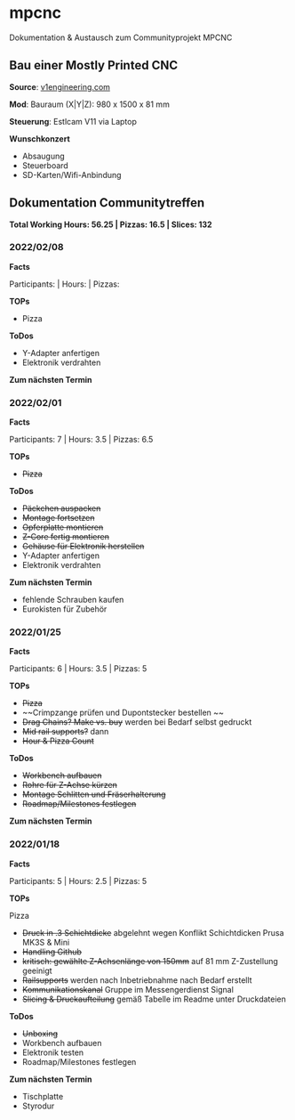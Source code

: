 # mpcnc
Dokumentation &amp; Austausch zum Communityprojekt MPCNC

## Bau einer Mostly Printed CNC

**Source**: [v1engineering.com](https://www.v1engineering.com)

**Mod**: Bauraum (X|Y|Z): 980 x 1500 x 81 mm

**Steuerung**: Estlcam V11 via Laptop

**Wunschkonzert**

- Absaugung
- Steuerboard
- SD-Karten/Wifi-Anbindung

## Dokumentation Communitytreffen

**Total Working Hours: 56.25 | Pizzas: 16.5 | Slices: 132**

### 2022/02/08

**Facts**

Participants:   | Hours:    | Pizzas: 

**TOPs**

- Pizza

**ToDos**

- Y-Adapter anfertigen
- Elektronik verdrahten

**Zum nächsten Termin**


### 2022/02/01

**Facts**

Participants: 7  | Hours: 3.5   | Pizzas: 6.5

**TOPs**

- ~~Pizza~~

**ToDos**

- ~~Päckchen auspacken~~
- ~~Montage fortsetzen~~
- ~~Opferplatte montieren~~
- ~~Z-Core fertig montieren~~
- ~~Gehäuse für Elektronik herstellen~~
- Y-Adapter anfertigen
- Elektronik verdrahten

**Zum nächsten Termin**

- fehlende Schrauben kaufen
- Eurokisten für Zubehör

### 2022/01/25

**Facts**

Participants: 6  | Hours: 3.5  | Pizzas: 5

**TOPs**

- ~~Pizza~~
- ~~Crimpzange prüfen und Dupontstecker bestellen ~~
- ~~Drag Chains? Make vs. buy~~ werden bei Bedarf selbst gedruckt
- ~~Mid rail supports?~~ dann
- ~~Hour & Pizza Count~~

**ToDos**

- ~~Workbench aufbauen~~
- ~~Rohre für Z-Achse kürzen~~
- ~~Montage Schlitten und Fräserhalterung~~
- ~~Roadmap/Milestones festlegen~~

**Zum nächsten Termin**


### 2022/01/18

**Facts**

Participants: 5 | Hours: 2.5 | Pizzas: 5

**TOPs**

Pizza
- ~~Druck in .3 Schichtdicke~~ abgelehnt wegen Konflikt Schichtdicken Prusa MK3S & Mini
- ~~Handling Github~~
- ~~kritisch: gewählte Z-Achsenlänge von 150mm~~ auf 81 mm Z-Zustellung geeinigt
- ~~Railsupports~~ werden nach Inbetriebnahme nach Bedarf erstellt
- ~~Kommunikationskanal~~ Gruppe im Messengerdienst Signal
- ~~Slicing & Druckaufteilung~~ gemäß Tabelle im Readme unter Druckdateien

**ToDos**

- ~~Unboxing~~
- Workbench aufbauen
- Elektronik testen
- Roadmap/Milestones festlegen

**Zum nächsten Termin**

- Tischplatte
- Styrodur
